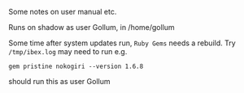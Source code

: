Some notes on user manual etc.

Runs on shadow as user Gollum, in /home/gollum

Some time after system updates run, `Ruby Gems` needs a rebuild. Try `/tmp/ibex.log`   may need to run e.g.

`gem pristine nokogiri --version 1.6.8`

should run this as user Gollum


